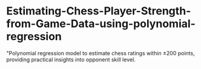 # Estimating-Chess-Player-Strength-from-Game-Data-using-polynomial-regression
"Polynomial regression model to estimate chess ratings within ±200 points, providing practical insights into opponent skill level.
